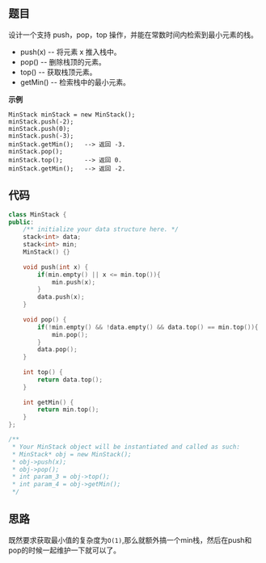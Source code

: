 ## 题目
设计一个支持 push，pop，top 操作，并能在常数时间内检索到最小元素的栈。

* push(x) -- 将元素 x 推入栈中。
* pop() -- 删除栈顶的元素。
* top() -- 获取栈顶元素。
* getMin() -- 检索栈中的最小元素。

**示例**
```
MinStack minStack = new MinStack();
minStack.push(-2);
minStack.push(0);
minStack.push(-3);
minStack.getMin();   --> 返回 -3.
minStack.pop();
minStack.top();      --> 返回 0.
minStack.getMin();   --> 返回 -2.
```


## 代码
```C++
class MinStack {
public:
    /** initialize your data structure here. */
    stack<int> data;
    stack<int> min;
    MinStack() {}
    
    void push(int x) {
        if(min.empty() || x <= min.top()){
            min.push(x);
        }
        data.push(x);
    }
    
    void pop() {
        if(!min.empty() && !data.empty() && data.top() == min.top()){
            min.pop();
        }
        data.pop();
    }
    
    int top() {
        return data.top();
    }
    
    int getMin() {
        return min.top();
    }
};

/**
 * Your MinStack object will be instantiated and called as such:
 * MinStack* obj = new MinStack();
 * obj->push(x);
 * obj->pop();
 * int param_3 = obj->top();
 * int param_4 = obj->getMin();
 */
```

## 思路

既然要求获取最小值的复杂度为`O(1)`,那么就额外搞一个min栈，然后在push和pop的时候一起维护一下就可以了。